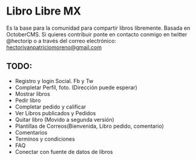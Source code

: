 Libro Libre MX
==============
Es la base para la comunidad para compartir libros libremente. Basada en OctoberCMS.
Si quieres contribuir ponte en contacto conmigo en twitter @hectorip
o a través del correo electrónico: hectorivanpatriciomoreno@gmail.com

TODO:
-------
- Registro y login Social. Fb y Tw
- Completar Perfil, foto. (Dirección puede esperar)
- Mostrar libros
- Pedir libro
- Completar pedido y calificar
- Ver Libros publicados y Pedidos
- Quitar libro (Movido a segunda versión)
- Plantillas de Correos(Bienvenida, Libro pedido, comentario)
- Comentarios
- Terminos y condiciones
- FAQ
- Conectar con fuente de datos de libros